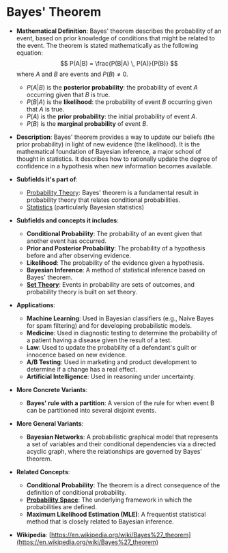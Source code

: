 # Bayes' Theorem

- **Mathematical Definition**: Bayes' theorem describes the probability of an event, based on prior knowledge of conditions that might be related to the event. The theorem is stated mathematically as the following equation:
$$ P(A|B) = \frac{P(B|A) \, P(A)}{P(B)} $$
  where $A$ and $B$ are events and $P(B) \neq 0$.
    - $P(A|B)$ is the **posterior probability**: the probability of event $A$ occurring given that $B$ is true.
    - $P(B|A)$ is the **likelihood**: the probability of event $B$ occurring given that $A$ is true.
    - $P(A)$ is the **prior probability**: the initial probability of event $A$.
    - $P(B)$ is the **marginal probability** of event $B$.

- **Description**: Bayes' theorem provides a way to update our beliefs (the prior probability) in light of new evidence (the likelihood). It is the mathematical foundation of Bayesian inference, a major school of thought in statistics. It describes how to rationally update the degree of confidence in a hypothesis when new information becomes available.

- **Subfields it's part of**:
    - [Probability Theory](https://en.wikipedia.org/wiki/Probability_theory): Bayes' theorem is a fundamental result in probability theory that relates conditional probabilities.
    - [Statistics](https://en.wikipedia.org/wiki/Statistics) (particularly Bayesian statistics)

- **Subfields and concepts it includes**:
    - **Conditional Probability**: The probability of an event given that another event has occurred.
    - **Prior and Posterior Probability**: The probability of a hypothesis before and after observing evidence.
    - **Likelihood**: The probability of the evidence given a hypothesis.
    - **Bayesian Inference**: A method of statistical inference based on Bayes' theorem.
    - **[Set Theory](../../../foundations_of_mathematics/set_theory/set.md)**: Events in probability are sets of outcomes, and probability theory is built on set theory.

- **Applications**:
    - **Machine Learning**: Used in Bayesian classifiers (e.g., Naive Bayes for spam filtering) and for developing probabilistic models.
    - **Medicine**: Used in diagnostic testing to determine the probability of a patient having a disease given the result of a test.
    - **Law**: Used to update the probability of a defendant's guilt or innocence based on new evidence.
    - **A/B Testing**: Used in marketing and product development to determine if a change has a real effect.
    - **Artificial Intelligence**: Used in reasoning under uncertainty.

- **More Concrete Variants**:
    - **Bayes' rule with a partition**: A version of the rule for when event B can be partitioned into several disjoint events.

- **More General Variants**:
    - **Bayesian Networks**: A probabilistic graphical model that represents a set of variables and their conditional dependencies via a directed acyclic graph, where the relationships are governed by Bayes' theorem.

- **Related Concepts**:
    - **Conditional Probability**: The theorem is a direct consequence of the definition of conditional probability.
    - **[Probability Space](./probability_space.md)**: The underlying framework in which the probabilities are defined.
    - **Maximum Likelihood Estimation (MLE)**: A frequentist statistical method that is closely related to Bayesian inference.

- **Wikipedia**: [https://en.wikipedia.org/wiki/Bayes%27_theorem](https://en.wikipedia.org/wiki/Bayes%27_theorem)

